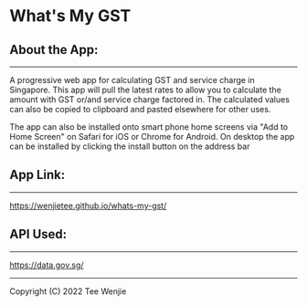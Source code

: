 # What's My GST

## About the App:

---

A progressive web app for calculating GST and service charge in Singapore.
This app will pull the latest rates to allow you to calculate the amount with
GST or/and service charge factored in. The calculated values can also be copied
to clipboard and pasted elsewhere for other uses.

The app can also be installed onto smart phone home screens via
"Add to Home Screen" on Safari for iOS or Chrome for Android.
On desktop the app can be installed by clicking the install button on the address bar

## App Link:

---

https://wenjietee.github.io/whats-my-gst/

## API Used:

---

https://data.gov.sg/

---

Copyright (C) 2022 Tee Wenjie
